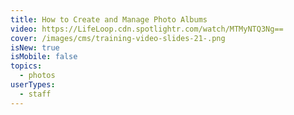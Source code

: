 ```yaml
---
title: How to Create and Manage Photo Albums
video: https://LifeLoop.cdn.spotlightr.com/watch/MTMyNTQ3Ng==
cover: /images/cms/training-video-slides-21-.png
isNew: true
isMobile: false
topics:
  - photos
userTypes:
  - staff
---
```

